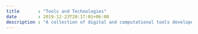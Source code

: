 ```yaml
---
title       : "Tools and Technologies"
date        : 2019-12-23T20:17:01+06:00
description : "A collection of digital and computational tools developed for various projects."
---
```


